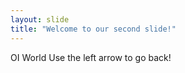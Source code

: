 ```yaml
---
layout: slide
title: "Welcome to our second slide!"
---
```

OI World
Use the left arrow to go back!
